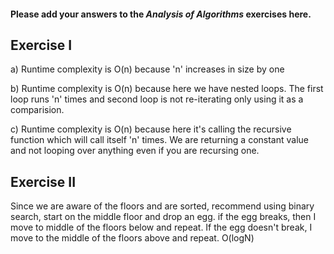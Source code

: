 #### Please add your answers to the ***Analysis of  Algorithms*** exercises here.

## Exercise I

a) Runtime complexity is O(n) because 'n' increases in size by one 

b) Runtime complexity is O(n) because here we have nested loops.  The first loop runs 'n' times and second loop is not re-iterating only using it as a comparision.


c) Runtime complexity is O(n) because here it's calling the recursive function which will call itself 'n' times. We are returning a constant value and not looping over anything even if you are recursing one.

## Exercise II

Since we are aware of the floors and are sorted, recommend using binary search, start on the middle floor and drop an egg. if the egg breaks, then I move to middle of the floors below and repeat. If the egg doesn't break, I move to the middle of the floors above and repeat. O(logN)

